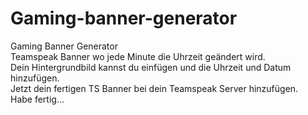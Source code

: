 # Gaming-banner-generator
Gaming Banner Generator<br>
Teamspeak Banner wo jede Minute die Uhrzeit geändert wird.<br>
Dein Hintergrundbild kannst du einfügen und die Uhrzeit und Datum hinzufügen.<br>
Jetzt dein fertigen TS Banner bei dein Teamspeak Server hinzufügen.<br>
Habe fertig...<br>
